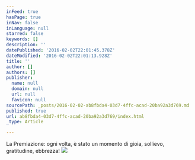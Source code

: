 ```yaml
---
inFeed: true
hasPage: true
inNav: false
inLanguage: null
starred: false
keywords: []
description: ''
datePublished: '2016-02-02T22:01:45.378Z'
dateModified: '2016-02-02T22:01:13.928Z'
title: ''
author: []
authors: []
publisher:
  name: null
  domain: null
  url: null
  favicon: null
sourcePath: _posts/2016-02-02-ab8fbda4-03d7-4ffc-acad-20ba92a3d769.md
published: true
url: ab8fbda4-03d7-4ffc-acad-20ba92a3d769/index.html
_type: Article

---
```

La Premiazione: ogni volta, è stato un momento di gioia, sollievo, gratitudine, ebbrezza!
![](https://the-grid-user-content.s3-us-west-2.amazonaws.com/e2217bb8-f6f2-4b7d-b3af-c16879cbc5f0.jpg)